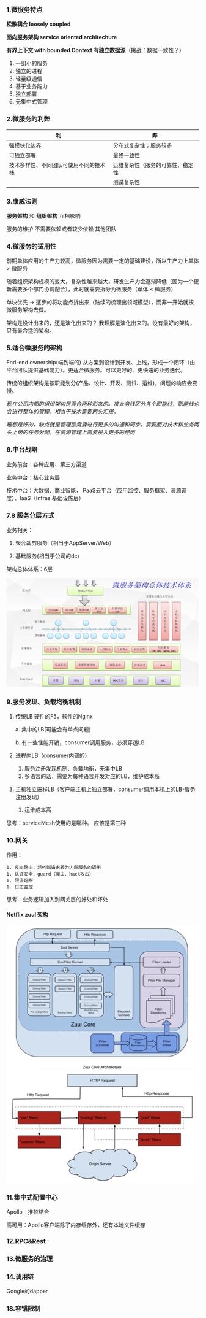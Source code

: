 ### 1.微服务特点

**松散耦合 loosely coupled**

**面向服务架构 service oriented architechure**

**有界上下文 with bounded Context 有独立数据源**（挑战：数据一致性？）

1. 一组小的服务
2. 独立的进程
3. 轻量级通信
4. 基于业务能力
5. 独立部署
6. 无集中式管理

### 2.微服务的利弊

| 利                                     | 弊                               |
| -------------------------------------- | -------------------------------- |
| 强模块化边界                           | 分布式复杂性；服务较多           |
| 可独立部署                             | 最终一致性                       |
| 技术多样性、不同团队可使用不同的技术栈 | 运维复杂性（服务的可靠性、稳定性 |
|                                        | 测试复杂性                       |

### 3.康威法则

**服务架构** 和 **组织架构** 互相影响

服务的维护 不需要依赖或者较少依赖 其他团队

### 4.微服务的适用性

前期单体应用的生产力较高，微服务因为需要一定的基础建设，所以生产力上单体 > 微服务

随着组织架构规模的变大，复杂性越来越大，研发生产力会逐渐降低（因为一个更新需要多个部门协调配合），此时就需要拆分为微服务（单体 < 微服务）

单块优先 -> 逐步的将功能点拆出来（陆续的梳理出领域模型），而非一开始就按微服务架构去做。



架构是设计出来的，还是演化出来的？ 我理解是演化出来的。没有最好的架构，只有最合适的架构。

### 5.适合微服务的架构

End-end ownership(端到端的) 从方案到设计到开发、上线，形成一个闭环（由平台团队提供基础能力）。更适合微服务。可以更好的、更快速的业务迭代。

传统的组织架构是按职能划分(产品、设计、开发、测试、运维)，问题的响应会变慢。

*现在公司内部的组织架构是混合两种形态的。按业务线区分各个职能线，职能线也会进行整体的管理。相当于技术需要两头汇报。*

*理想是好的，缺点就是管理层需要进行更多的沟通和同步，需要面对技术和业务两头上级的任务分配。在资源管理上需要投入更多的经历*

### 6.中台战略

业务前台：各种应用、第三方渠道

业务中台：核心业务层

技术中台：大数据、商业智能， PaaS云平台（应用监控、服务框架、资源调度）、IaaS（Infras 基础设施层）	

### 7.8 服务分层方式

业务相关：

1. 聚合裁剪服务（相当于AppServer/Web）

2. 基础服务(相当于公司的dc)

架构总体体系：6层

<img src="微服务架构20讲.assets/image-20220116211526503.png" alt="image-20220116211526503" style="zoom:50%;" />

### 9.服务发现、负载均衡机制

1. 传统LB 硬件的F5，软件的Nginx

   a. 集中的LB(可能会有单点问题)

   b. 有一些性能开销，consumer调用服务，必须穿透LB

2. 进程内LB（consumer内部的）
   1. 服务注册发现机制、负载均衡，无集中LB
   2. 多语言的话，需要为每种语言开发对应的LB，维护成本高
3. 主机独立进程LB（客户端主机上独立部署，consumer调用本机上的LB-服务注册发现）
   1. 运维成本高

思考：serviceMesh使用的是哪种。 应该是第三种

### 10.网关

作用：

	1. 反向路由：将外部请求转为内部服务的调用
	1. 认证安全：guard（爬虫、hack攻击）
	1. 限流熔断
	1. 日志监控

思考：业务逻辑加入到网关层的好处和坏处

#### Netflix zuul 架构



<img src="微服务架构20讲.assets/image-20220116211443332.png" alt="image-20220116211443332" style="zoom:50%;" />



<img src="微服务架构20讲.assets/image-20220116101128650.png" alt="image-20220116101128650" style="zoom:50%;" />



### 11.集中式配置中心

Apollo - 推拉结合

高可用：Apollo客户端除了内存缓存外，还有本地文件缓存

### 12.RPC&Rest

### 13.微服务的治理

### 14.调用链

Google的dapper

### 18.容错限制
